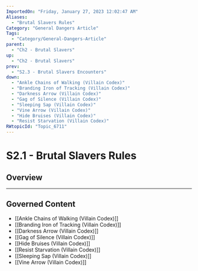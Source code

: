 ```yaml
---
ImportedOn: "Friday, January 27, 2023 12:02:47 AM"
Aliases:
  - "Brutal Slavers Rules"
Category: "General Dangers Article"
Tags:
  - "Category/General-Dangers-Article"
parent:
  - "Ch2 - Brutal Slavers"
up:
  - "Ch2 - Brutal Slavers"
prev:
  - "S2.3 - Brutal Slavers Encounters"
down:
  - "Ankle Chains of Walking (Villain Codex)"
  - "Branding Iron of Tracking (Villain Codex)"
  - "Darkness Arrow (Villain Codex)"
  - "Gag of Silence (Villain Codex)"
  - "Sleeping Sap (Villain Codex)"
  - "Vine Arrow (Villain Codex)"
  - "Hide Bruises (Villain Codex)"
  - "Resist Starvation (Villain Codex)"
RWtopicId: "Topic_6711"
---
```

# S2.1 - Brutal Slavers Rules
## Overview
---
## Governed Content
- [[Ankle Chains of Walking (Villain Codex)]]
- [[Branding Iron of Tracking (Villain Codex)]]
- [[Darkness Arrow (Villain Codex)]]
- [[Gag of Silence (Villain Codex)]]
- [[Hide Bruises (Villain Codex)]]
- [[Resist Starvation (Villain Codex)]]
- [[Sleeping Sap (Villain Codex)]]
- [[Vine Arrow (Villain Codex)]]


